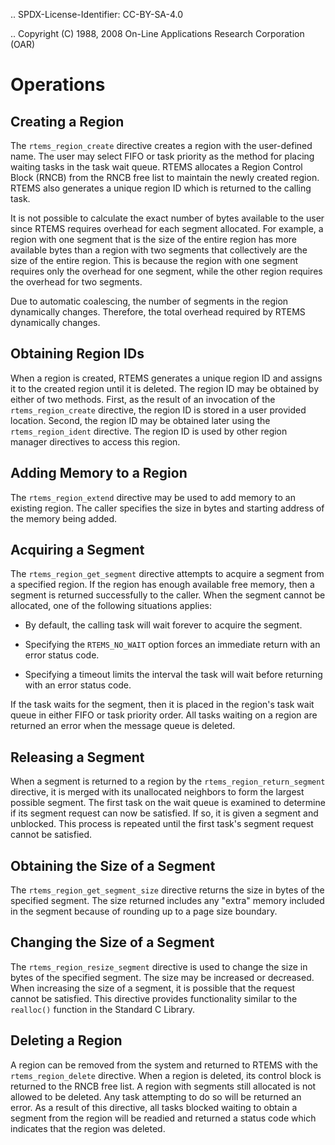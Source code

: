 .. SPDX-License-Identifier: CC-BY-SA-4.0

.. Copyright (C) 1988, 2008 On-Line Applications Research Corporation (OAR)

Operations
==========

Creating a Region
-----------------

The ``rtems_region_create`` directive creates a region with the user-defined
name.  The user may select FIFO or task priority as the method for placing
waiting tasks in the task wait queue.  RTEMS allocates a Region Control Block
(RNCB) from the RNCB free list to maintain the newly created region.  RTEMS
also generates a unique region ID which is returned to the calling task.

It is not possible to calculate the exact number of bytes available to the user
since RTEMS requires overhead for each segment allocated.  For example, a
region with one segment that is the size of the entire region has more
available bytes than a region with two segments that collectively are the size
of the entire region.  This is because the region with one segment requires
only the overhead for one segment, while the other region requires the overhead
for two segments.

Due to automatic coalescing, the number of segments in the region dynamically
changes.  Therefore, the total overhead required by RTEMS dynamically changes.

Obtaining Region IDs
--------------------

When a region is created, RTEMS generates a unique region ID and assigns it to
the created region until it is deleted.  The region ID may be obtained by
either of two methods.  First, as the result of an invocation of the
``rtems_region_create`` directive, the region ID is stored in a user provided
location.  Second, the region ID may be obtained later using the
``rtems_region_ident`` directive.  The region ID is used by other region
manager directives to access this region.

Adding Memory to a Region
-------------------------

The ``rtems_region_extend`` directive may be used to add memory to an existing
region.  The caller specifies the size in bytes and starting address of the
memory being added.

Acquiring a Segment
-------------------

The ``rtems_region_get_segment`` directive attempts to acquire a segment from a
specified region.  If the region has enough available free memory, then a
segment is returned successfully to the caller.  When the segment cannot be
allocated, one of the following situations applies:

- By default, the calling task will wait forever to acquire the segment.

- Specifying the ``RTEMS_NO_WAIT`` option forces an immediate return with an
  error status code.

- Specifying a timeout limits the interval the task will wait before returning
  with an error status code.

If the task waits for the segment, then it is placed in the region's task wait
queue in either FIFO or task priority order.  All tasks waiting on a region are
returned an error when the message queue is deleted.

Releasing a Segment
-------------------

When a segment is returned to a region by the ``rtems_region_return_segment``
directive, it is merged with its unallocated neighbors to form the largest
possible segment.  The first task on the wait queue is examined to determine if
its segment request can now be satisfied.  If so, it is given a segment and
unblocked.  This process is repeated until the first task's segment request
cannot be satisfied.

Obtaining the Size of a Segment
-------------------------------

The ``rtems_region_get_segment_size`` directive returns the size in bytes of
the specified segment.  The size returned includes any "extra" memory included
in the segment because of rounding up to a page size boundary.

Changing the Size of a Segment
------------------------------

The ``rtems_region_resize_segment`` directive is used to change the size in
bytes of the specified segment.  The size may be increased or decreased.  When
increasing the size of a segment, it is possible that the request cannot be
satisfied.  This directive provides functionality similar to the ``realloc()``
function in the Standard C Library.

Deleting a Region
-----------------

A region can be removed from the system and returned to RTEMS with the
``rtems_region_delete`` directive.  When a region is deleted, its control block
is returned to the RNCB free list.  A region with segments still allocated is
not allowed to be deleted.  Any task attempting to do so will be returned an
error.  As a result of this directive, all tasks blocked waiting to obtain a
segment from the region will be readied and returned a status code which
indicates that the region was deleted.
